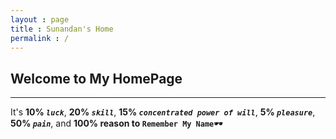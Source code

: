 ```yaml
---
layout : page
title : Sunandan's Home
permalink : /
---
```

## Welcome to My HomePage
------
It's **10% _`luck`_**, **20% _`skill`_**, **15% *`concentrated power of will`***, **5% *`pleasure`***, **50% *`pain`***, and **100% reason to `Remember My Name`**🕶️

